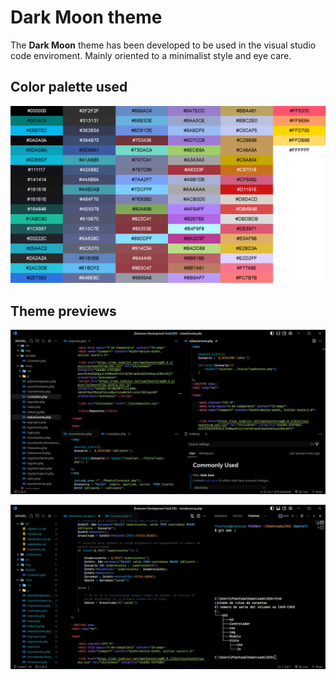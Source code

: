 # **Dark Moon** theme

The **Dark Moon** theme has been developed to be used in the visual studio code enviroment. Mainly oriented to a minimalist style and eye care.

## Color palette used

![color_palette](images/color_palette.PNG)

## Theme previews

![dark_moon_theme](images/dark_moon1.png)

![dark_moon_theme](images/dark_moon2.png)

